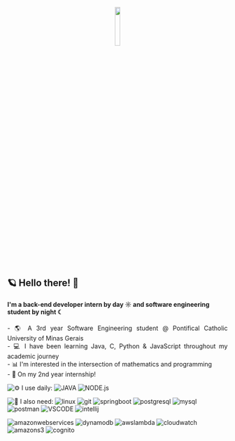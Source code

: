 <p align="center" width=15%>
  <img width=15% src="https://i.pinimg.com/564x/9e/70/d9/9e70d9b7ae230434473aa6923739623a.jpg" />
</p>

## <b>🪐 Hello there! 🖖</b> 

#### I'm a back-end developer intern by day ☼ and software engineering student by night ☾

<p align="justify">
- 🌎 A 3rd year Software Engineering student @ Pontifical Catholic University of Minas Gerais <br>      
- 💻 I have been learning Java, C, Python & JavaScript throughout my academic journey <br>
- 📊 I'm interested in the intersection of mathematics and programming <br>
- 🌱 On my 2nd year internship!

![⚙️ I use daily:](https://img.shields.io/badge/%E2%9A%99%EF%B8%8F%20I%20use%20daily:-000000?style=for-the-badge) 
![JAVA](https://img.shields.io/badge/JAVA-447799?style=for-the-badge) 
![NODE.js](https://img.shields.io/badge/NODE.js-5FA04E?style=for-the-badge)

![🚀 I also need:](https://img.shields.io/badge/%F0%9F%9A%80%20I%20also%20need:-000000?style=for-the-badge)
![linux](https://img.shields.io/badge/linux-FCC624?style=for-the-badge&logo=linux&logoColor=111)
![git](https://img.shields.io/badge/git-F05032?style=for-the-badge&logo=git&logoColor=DCDFE8)
![springboot](https://img.shields.io/badge/springboot-6DB33F?style=for-the-badge&logo=springboot&logoColor=DCDFE8)
![postgresql](https://img.shields.io/badge/postgresql-4169E1?style=for-the-badge&logo=postgresql&logoColor=DCDFE8)
![mysql](https://img.shields.io/badge/mysql-4479A1?style=for-the-badge&logo=mysql&logoColor=DCDFE8)
![postman](https://img.shields.io/badge/postman-FF6C37?style=for-the-badge&logo=postman&logoColor=DCDFE8)
![VSCODE](https://img.shields.io/badge/VSCODE-007ACC?style=for-the-badge&logo=visualstudiocode)
![intellij](https://img.shields.io/badge/intellij-000000?style=for-the-badge&logo=intellijidea)

![amazonwebservices](https://img.shields.io/badge/amazonwebservices-000000?style=for-the-badge&logo=amazonwebservices&logoColor=DCDFE8)
![dynamodb](https://img.shields.io/badge/dynamodb-4053D6?style=for-the-badge&logo=amazondynamodb&logoColor=DCDFE8)
![awslambda](https://img.shields.io/badge/awslambda-FF9900?style=for-the-badge&logo=awslambda&logoColor=DCDFE8)
![cloudwatch](https://img.shields.io/badge/cloudwatch-FF4F8B?style=for-the-badge&logo=amazoncloudwatch&logoColor=DCDFE8)
![amazons3](https://img.shields.io/badge/amazons3-569A31?style=for-the-badge&logo=amazons3&logoColor=DCDFE8)
![cognito](https://img.shields.io/badge/cognito-DD344C?style=for-the-badge&logo=amazoncognito&logoColor=DCDFE8)




